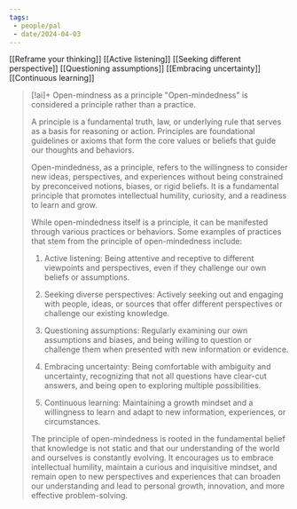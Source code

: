 ```yaml
---
tags:
 - people/pal
 - date/2024-04-03
---
```


[[Reframe your thinking]]
[[Active listening]]
[[Seeking different perspective]]
[[Questioning assumptions]]
[[Embracing uncertainty]]
[[Continuous learning]]




> [!ai]+ Open-mindness as a principle
> "Open-mindedness" is considered a principle rather than a practice.
> 
> A principle is a fundamental truth, law, or underlying rule that serves as a basis for reasoning or action. Principles are foundational guidelines or axioms that form the core values or beliefs that guide our thoughts and behaviors.
> 
> Open-mindedness, as a principle, refers to the willingness to consider new ideas, perspectives, and experiences without being constrained by preconceived notions, biases, or rigid beliefs. It is a fundamental principle that promotes intellectual humility, curiosity, and a readiness to learn and grow.
> 
> While open-mindedness itself is a principle, it can be manifested through various practices or behaviors. Some examples of practices that stem from the principle of open-mindedness include:
> 
> 1. Active listening: Being attentive and receptive to different viewpoints and perspectives, even if they challenge our own beliefs or assumptions.
> 
> 2. Seeking diverse perspectives: Actively seeking out and engaging with people, ideas, or sources that offer different perspectives or challenge our existing knowledge.
> 
> 3. Questioning assumptions: Regularly examining our own assumptions and biases, and being willing to question or challenge them when presented with new information or evidence.
> 
> 4. Embracing uncertainty: Being comfortable with ambiguity and uncertainty, recognizing that not all questions have clear-cut answers, and being open to exploring multiple possibilities.
> 
> 5. Continuous learning: Maintaining a growth mindset and a willingness to learn and adapt to new information, experiences, or circumstances.
> 
> The principle of open-mindedness is rooted in the fundamental belief that knowledge is not static and that our understanding of the world and ourselves is constantly evolving. It encourages us to embrace intellectual humility, maintain a curious and inquisitive mindset, and remain open to new perspectives and experiences that can broaden our understanding and lead to personal growth, innovation, and more effective problem-solving.
